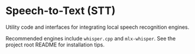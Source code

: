 # Speech-to-Text (STT)

Utility code and interfaces for integrating local speech recognition engines.

Recommended engines include `whisper.cpp` and `mlx-whisper`. See the project root README for installation tips.
